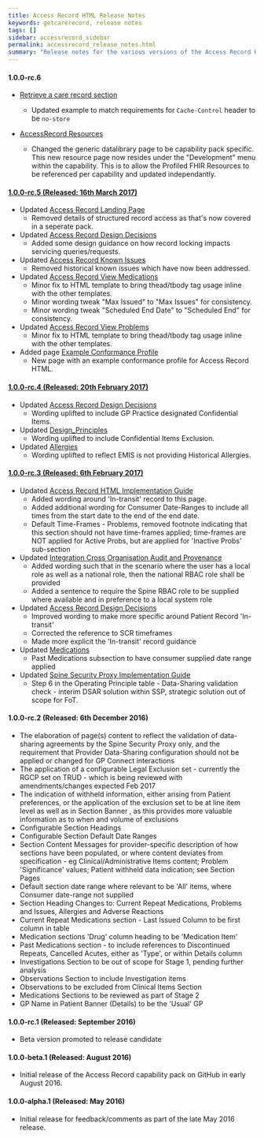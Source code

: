 ```yaml
---
title: Access Record HTML Release Notes
keywords: getcarerecord, release notes
tags: []
sidebar: accessrecord_sidebar
permalink: accessrecord_release_notes.html
summary: "Release notes for the various versions of the Access Record HTML capability."
---
```


#### 1.0.0-rc.6

- [Retrieve a care record section](accessrecord_use_case_retrieve_a_care_record_section.html)
  - Updated example to match requirements for `Cache-Control` header to be `no-store`

- [AccessRecord Resources](datalibraryaccessRecord.html)
  - Changed the generic datalibrary page to be capability pack specific. This new resource page now resides under the "Development" menu within the capability. This is to allow the Profiled FHIR Resources to be referenced per capability and updated independantly.


#### [1.0.0-rc.5 (Released: 16th March 2017)](https://github.com/nhsconnect/gpconnect/releases/tag/v1.0.0-rc.5)

- Updated [Access Record Landing Page](accessrecord.html)
  - Removed details of structured record access as that's now covered in a seperate pack.
- Updated [Access Record Design Decisions](accessrecord_design.html)
  - Added some design guidance on how record locking impacts servicing queries/requests.
- Updated [Access Record Known Issues](accessrecord_known_issues.html)
  - Removed historical known issues which have now been addressed.
- Updated [Access Record View Medications](accessrecord_view_medications.html)
  - Minor fix to HTML template to bring thead/tbody tag usage inline with the other templates.
  - Minor wording tweak "Max Issued" to "Max Issues" for consistency.
  - Minor wording tweak "Scheduled End Date" to "Scheduled End" for consistency.
- Updated [Access Record View Problems](accessrecord_view_problems.html)
  - Minor fix to HTML template to bring thead/tbody tag usage inline with the other templates.
- Added page [Example Conformance Profile](accessrecord_development_conformance_profile.html)
  - New page with an example conformance profile for Access Record HTML.

#### [1.0.0-rc.4 (Released: 20th February 2017)](https://github.com/nhsconnect/gpconnect/releases/tag/v1.0.0-rc.4)

- Updated [Access Record Design Decisions](accessrecord_design.html)
  - Wording uplifted to include GP Practice designated Confidential Items.
- Updated [Design_Principles](designprinciples_ig_principles.html)
  - Wording uplifted to include Confidential Items Exclusion.
- Updated [Allergies](accessrecord_view_allergies.html)
  - Wording uplifted to reflect EMIS is not providing Historical Allergies.

#### [1.0.0-rc.3 (Released: 6th February 2017)](https://github.com/nhsconnect/gpconnect/releases/tag/v1.0.0-rc.3)

- Updated [Access Record HTML Implementation Guide](accessrecord_development_html_implementation_guide.html)  
  - Added wording around 'In-transit' record to this page.
  - Added additional wording for Consumer Date-Ranges to include all times from the start date to the end of the end date.
  - Default Time-Frames -  Problems, removed footnote indicating that this section should not have time-frames applied;  time-frames are NOT applied for Active Probs, but are applied for 'Inactive Probs' sub-section
- Updated [Integration Cross Organisation Audit and Provenance](integration_cross_organisation_audit_and_provenance.html)
  - Added wording such that in the scenario where the user has a local role as well as a national role, then the national RBAC role shall be provided
  - Added a sentence to require the Spine RBAC role to be supplied where available and in preference to a local system role
- Updated [Access Record Design Decisions](accessrecord_design.html)
  - Improved wording to make more specific around Patient Record 'In-transit'
  - Corrected the reference to SCR timeframes 
  - Made more explicit the 'In-transit' record guidance
- Updated [Medications](accessrecord_view_medications.html)
  - Past Medications subsection to have consumer supplied date range applied
- Updated [Spine Security Proxy Implementation Guide](integration_spine_security_proxy_implementation_guide.html)
  - Step 6 in the Operating Principle table - Data-Sharing validation check - interim DSAR solution within SSP, strategic solution out of scope for FoT.


#### 1.0.0-rc.2 (Released: 6th December 2016) 

- The elaboration of page(s) content to reflect the validation of data-sharing agreements by the Spine Security Proxy only, and the requirement that Provider Data-Sharing configuration should not be applied or changed for GP Connect interactions 
- The application of a configurable Legal Exclusion set - currently the RGCP set on TRUD -  which is being reviewed with amendments/changes expected Feb 2017
- The indication of withheld information, either arising from Patient preferences, or the application of the exclusion set to be at line item level as well as in Section Banner , as this provides more valuable information as to when and volume of exclusions
- Configurable Section Headings
- Configurable Section Default Date Ranges
- Section Content Messages for provider-specific description of how sections have been populated, or where content deviates from specification - eg Clinical/Administrative Items content; Problem 'Significance' values;  Patient withheld data indication;   see Section Pages
- Default section date range where relevant to be 'All' items, where Consumer date-range not supplied
- Section Heading Changes to: Current Repeat Medications, Problems and Issues, Allergies and Adverse Reactions
- Current Repeat Medications section - Last Issued Column to be first column in table
- Medication sections 'Drug' column heading to be 'Medication Item'
- Past Medications section - to include references to Discontinued Repeats, Cancelled Acutes, either as 'Type', or within Details column
- Investigations Section to be out of scope for Stage 1, pending further analysis
- Observations Section to include Investigation items
- Observations to be excluded from Clinical Items Section
- Medications Sections to be reviewed as part of Stage 2
- GP Name in Patient Banner (Details) to be the 'Usual' GP
  
#### 1.0.0-rc.1 (Released: September 2016)
- Beta version promoted to release candidate

#### 1.0.0-beta.1 (Released: August 2016)
- Initial release of the Access Record capability pack on GitHub in early August 2016.

#### 1.0.0-alpha.1 (Released: May 2016)
- Initial release for feedback/comments as part of the late May 2016 release. 
